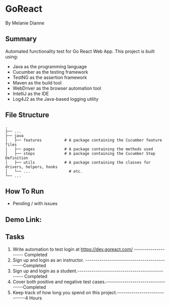 # GoReact
By Melanie Dianne

## Summary
Automated functionality test for Go React Web App. This project is built using: 

* Java as the programming language
* Cucumber as the testing framework
* TestNG as the assertion framework
* Maven as the build tool
* WebDriver as the browser automation tool
* IntelliJ as the IDE
* Log4J2 as the Java-based logging utility

## File Structure

    .
    ├── ...
    ├── java                    
    │   ├── features          # A package containing the Cucumber feature files
    │   ├── pages             # A package containing the methods used 
    │   ├── steps             # A package containing the Cucumber Step Definition
    │   ├── utils             # A package containing the classes for drivers, helpers, hooks
    │   └── ...                 # etc.
    └── ...


    
## How To Run

- Pending / with issues

## Demo Link: 


## Tasks

1. Write automation to test login at https://dev.goreact.com/ -------------------- Completed
2. Sign up and login as an instructor. --------------------------------------------Completed 
3. Sign up and login as a student.----------------------------------------------- Completed
4. Cover both positive and negative test cases.----------------------------------Completed
5. Keep track of how long you spend on this project.-----------------------------4 Hours
